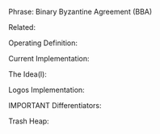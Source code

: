 Phrase: Binary Byzantine Agreement (BBA)

Related:

Operating Definition: 

Current Implementation:

The Idea(l):

Logos Implementation: 

IMPORTANT Differentiators:

Trash Heap: